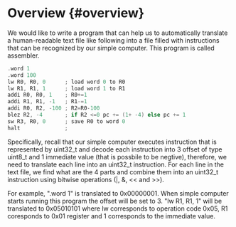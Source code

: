 # Overview {#overview}
We would like to write a program that can help us to automatically translate a human-readable text file like following into a file filled with instructions that can be recognized by our simple computer. This program is called assembler.
```c
.word 1
.word 100
lw R0, R0, 0      ; load word 0 to R0
lw R1, R1, 1      ; load word 1 to R1
addi R0, R0, 1    ; R0+=1
addi R1, R1, -1   ; R1-=1
addi R0, R2, -100 ; R2=R0-100
blez R2, -4       ; if R2 <=0 pc += (1+ -4) else pc += 1
sw R3, R0, 0      ; save R0 to word 0
halt              ;
```
Specifically, recall that our simple computer executes instruction that is represented by uint32\_t and decode each instruction into 3 offset of type uint8\_t and 1 immediate value (that is possbile to be negtive), therefore, we need to translate each line into an uint32\_t instruction. For each line in the text file, we find what are the 4 parts and combine them into an uint32\_t instruction using bitwise operations (|, &, << and >>).

For example, ".word 1" is translated to 0x00000001. When simple computer starts running this program the offset will be set to 3. "lw R1, R1, 1" will be translated to 0x05010101 where lw corresponds to operation code 0x05, R1 coresponds to 0x01 register and 1 corresponds to the immediate value.
